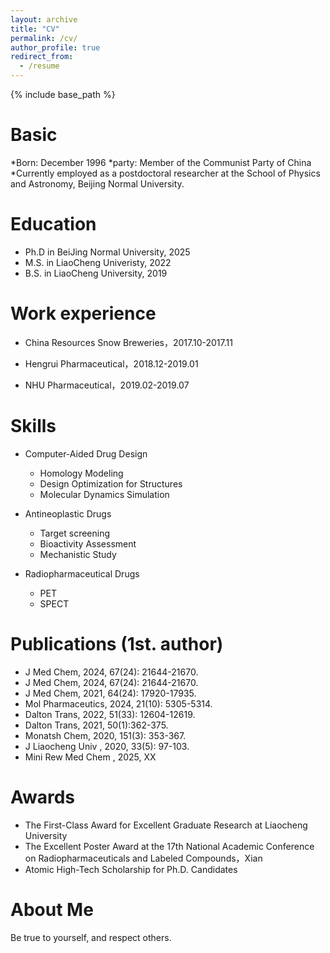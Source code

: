```yaml
---
layout: archive
title: "CV"
permalink: /cv/
author_profile: true
redirect_from:
  - /resume
---
```


{% include base_path %}

Basic
======
​​*Born: December 1996​
*party: Member of the Communist Party of China
*Currently employed as a postdoctoral researcher at the School of Physics and Astronomy, Beijing Normal University.

Education
======
* Ph.D in BeiJing Normal University, 2025
* M.S. in LiaoCheng Univeristy,  2022
* B.S. in LiaoCheng University, 2019

Work experience
======
* China Resources Snow Breweries，2017.10-2017.11
 
* Hengrui Pharmaceutical​，2018.12-2019.01
 
* NHU Pharmaceutical，2019.02-2019.07
  
Skills
======
* Computer-Aided Drug Design
  * Homology Modeling 
  * Design Optimization for Structures
  * Molecular Dynamics Simulation

* ​Antineoplastic Drugs​​ 
  * Target screening
  * Bioactivity Assessment
  * Mechanistic Study

* Radiopharmaceutical Drugs
  * PET
  * SPECT

Publications (1st. author)
======
* J Med Chem,  2024, 67(24): 21644-21670.
* J Med Chem,  2024, 67(24): 21644-21670.
* J Med Chem,  2021, 64(24): 17920-17935.
* Mol Pharmaceutics,  2024, 21(10): 5305-5314.
* Dalton Trans,  2022, 51(33): 12604-12619.
* Dalton Trans, 2021, 50(1):362-375.
* Monatsh Chem,  2020, 151(3): 353-367.
* J Liaocheng Univ , 2020, 33(5): 97-103. 
* Mini Rew Med Chem , 2025, XX

Awards
======
* The First-Class Award for Excellent Graduate Research at Liaocheng University
* The Excellent Poster Award at the 17th National Academic Conference on Radiopharmaceuticals and Labeled Compounds，Xian
* Atomic High-Tech Scholarship for Ph.D. Candidates

About Me
======
Be true to yourself, and respect others.
